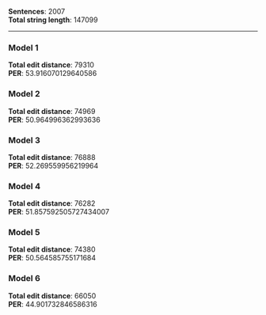 **Sentences**: 2007  
**Total string length**: 147099  
<hr>

### Model 1
**Total edit distance**: 79310  
**PER**: 53.916070129640586

### Model 2
**Total edit distance**: 74969  
**PER**: 50.964996362993636 

### Model 3
**Total edit distance**: 76888  
**PER**: 52.269559956219964

### Model 4
**Total edit distance**: 76282  
**PER**: 51.857592505727434007 

### Model 5
**Total edit distance**: 74380  
**PER**: 50.564585755171684

### Model 6
**Total edit distance**: 66050  
**PER**: 44.901732846586316
